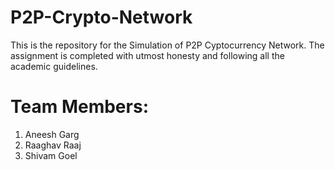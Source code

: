 # P2P-Crypto-Network
This is the repository for the Simulation of P2P Cyptocurrency Network.
The assignment is completed with utmost honesty and following all the academic guidelines.

# Team Members:
1. Aneesh Garg
2. Raaghav Raaj
3. Shivam Goel 
